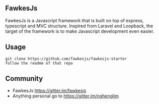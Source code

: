 ## FawkesJs
FawkesJs is a Javascript framework that is built on top of express, typescript and MVC structure.
Inspired from Laravel and Loopback, the target of the framework is to make Javascript development
even easier.

## Usage
~~~
git clone https://github.com/fawkesjs/fawkesjs-starter
follow the readme of that repo
~~~

## Community
- FawkesJs https://gitter.im/fawkesjs
- Anything personal go to https://gitter.im/nghenglim
